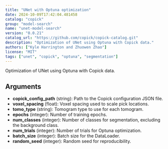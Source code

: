 ```yaml
---
title: "UNet with Optuna optimization"
date: 2024-10-09T17:42:04.481458
catalog: "copick"
group: "model-search"
name: "unet-model-search"
version: "0.0.21"
catalog_url: "https://github.com/copick/copick-catalog.git"
description: "Optimization of UNet using Optuna with Copick data."
authors: ["Kyle Harrington and Zhuowen Zhao"]
license: "MIT"
tags: ["unet", "copick", "optuna", "segmentation"]
---
```


Optimization of UNet using Optuna with Copick data.

## Arguments

- **copick_config_path** (string): Path to the Copick configuration JSON file.
- **voxel_spacing** (float): Voxel spacing used to scale pick locations.
- **tomo_type** (string): Tomogram type to use for each tomogram.
- **epochs** (integer): Number of training epochs.
- **num_classes** (integer): Number of classes for segmentation, excluding the background class.
- **num_trials** (integer): Number of trials for Optuna optimization.
- **batch_size** (integer): Batch size for the DataLoader.
- **random_seed** (integer): Random seed for reproducibility.

